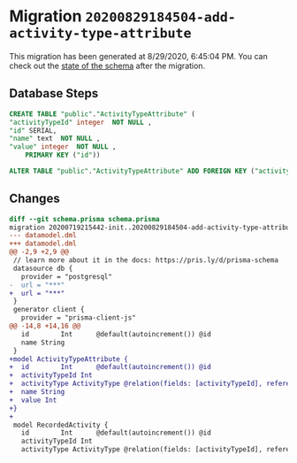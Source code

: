 # Migration `20200829184504-add-activity-type-attribute`

This migration has been generated at 8/29/2020, 6:45:04 PM.
You can check out the [state of the schema](./schema.prisma) after the migration.

## Database Steps

```sql
CREATE TABLE "public"."ActivityTypeAttribute" (
"activityTypeId" integer  NOT NULL ,
"id" SERIAL,
"name" text  NOT NULL ,
"value" integer  NOT NULL ,
    PRIMARY KEY ("id"))

ALTER TABLE "public"."ActivityTypeAttribute" ADD FOREIGN KEY ("activityTypeId")REFERENCES "public"."ActivityType"("id") ON DELETE CASCADE  ON UPDATE CASCADE
```

## Changes

```diff
diff --git schema.prisma schema.prisma
migration 20200719215442-init..20200829184504-add-activity-type-attribute
--- datamodel.dml
+++ datamodel.dml
@@ -2,9 +2,9 @@
 // learn more about it in the docs: https://pris.ly/d/prisma-schema
 datasource db {
   provider = "postgresql"
-  url = "***"
+  url = "***"
 }
 generator client {
   provider = "prisma-client-js"
@@ -14,8 +14,16 @@
   id        Int      @default(autoincrement()) @id
   name String
 }
+model ActivityTypeAttribute {
+  id        Int      @default(autoincrement()) @id
+  activityTypeId Int
+  activityType ActivityType @relation(fields: [activityTypeId], references: [id])
+  name String
+  value Int
+}
+
 model RecordedActivity {
   id        Int      @default(autoincrement()) @id
   activityTypeId Int
   activityType ActivityType @relation(fields: [activityTypeId], references: [id])
```


